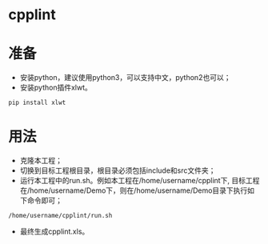 cpplint
======
# 准备
- 安装python，建议使用python3，可以支持中文，python2也可以； 
- 安装python插件xlwt。  
```
pip install xlwt
``` 

# 用法
- 克隆本工程；
- 切换到目标工程根目录，根目录必须包括include和src文件夹；
-  运行本工程中的run.sh。例如本工程在/home/username/cpplint下, 目标工程在/home/username/Demo下，则在/home/username/Demo目录下执行如下命令即可；  
```
/home/username/cpplint/run.sh
```
- 最终生成cpplint.xls。
